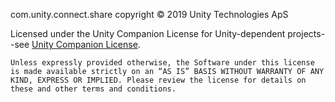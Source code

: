 com.unity.connect.share copyright © 2019 Unity Technologies ApS

Licensed under the Unity Companion License for Unity-dependent projects--see [Unity Companion License](http://www.unity3d.com/legal/licenses/Unity_Companion_License). 

    Unless expressly provided otherwise, the Software under this license is made available strictly on an “AS IS” BASIS WITHOUT WARRANTY OF ANY KIND, EXPRESS OR IMPLIED. Please review the license for details on these and other terms and conditions.